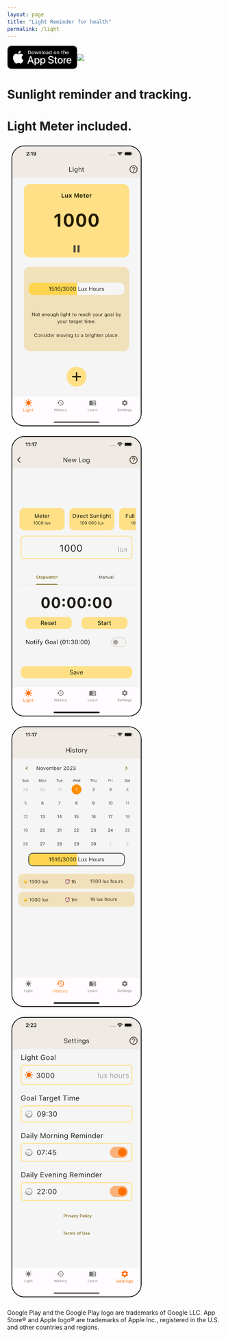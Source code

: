 ```yaml
---
layout: page
title: "Light Reminder for health"
permalink: /light
---
```


<div style="display: flex; align-items: center;">
<a href="https://apps.apple.com/us/app/open-breathwork-freely-breathe/id6470959179"> <img style="width: 164px" src="/assets/downloadAppStore.png"> </a>
<a href="https://play.google.com/store/apps/details?id=com.ata.light"> <img style="width: 210px" src="https://play.google.com/intl/en_us/badges/static/images/badges/en_badge_web_generic.png"> </a>
</div>

# Sunlight reminder and tracking.
# Light Meter included.



<img style="max-width: 300px; border: 2px solid; border-radius:30px; margin: 10px" src="/assets/l1.png">
<img style="max-width: 300px; border: 2px solid; border-radius:30px; margin: 10px" src="/assets/l2.png">
&nbsp;

<img style="max-width: 300px; border: 2px solid; border-radius:30px; margin: 10px" src="/assets/l3.png">
<img style="max-width: 300px; border: 2px solid; border-radius:30px; margin: 10px" src="/assets/l4.png">

Google Play and the Google Play logo are trademarks of Google LLC.
App Store® and Apple logo® are trademarks of Apple Inc., registered in the U.S. and other countries and regions.
